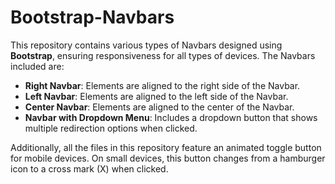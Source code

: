 # Bootstrap-Navbars

This repository contains various types of Navbars designed using __Bootstrap__, ensuring responsiveness for all types of devices. The Navbars included are:

- **Right Navbar**: Elements are aligned to the right side of the Navbar.
- **Left Navbar**: Elements are aligned to the left side of the Navbar.
- **Center Navbar**: Elements are aligned to the center of the Navbar.
- **Navbar with Dropdown Menu**: Includes a dropdown button that shows multiple redirection options when clicked.

Additionally, all the files in this repository feature an animated toggle button for mobile devices. On small devices, this button changes from a hamburger icon to a cross mark (X) when clicked.

